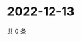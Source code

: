 # 2022-12-13

共 0 条

<!-- BEGIN WEIBO -->
<!-- 最后更新时间 Tue Dec 13 2022 14:18:59 GMT+0800 (China Standard Time) -->

<!-- END WEIBO -->
